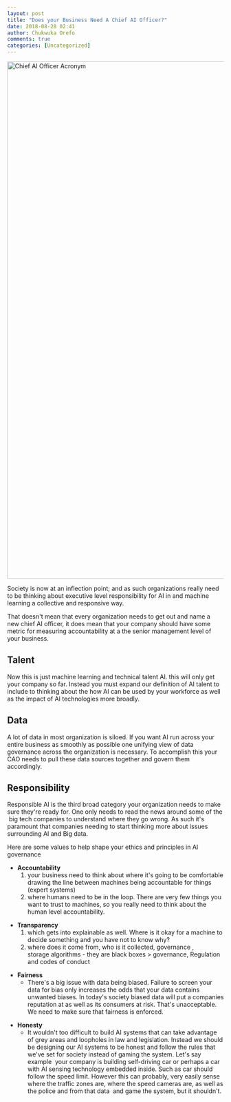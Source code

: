```yaml
---
layout: post
title: "Does your Business Need A Chief AI Officer?"
date: 2018-08-28 02:41
author: Chukwuka Orefo
comments: true
categories: [Uncategorized]
---
```


<img title="Chief AI Officer Acronym" class="alignnone size-full wp-image-193" src="https://careers.adage.com/images/345/default/the-next-big-title-in-media-agencies-chief-ai-officer-_201707112130197.png" width="1200"/>

<span style="font-weight:400;">Society is now at an inflection point; and as such organizations really need to be thinking about executive level responsibility for AI in and machine learning a collective and responsive way. </span>

<span style="font-weight:400;">That doesn't mean that every organization needs to get out and name a new chief AI officer, it does mean that your company should have some metric for measuring accountability at a the senior management level of your business.</span>
&nbsp;
<h2><strong>Talent</strong></h2>
<span style="font-weight:400;">Now this is just machine learning and technical talent AI. this will only get your company so far. Instead you must expand our definition of AI talent to include to thinking about the how AI can be used by your workforce as well as the impact of AI technologies more broadly.</span>
<h2><strong>Data </strong></h2>
<span style="font-weight:400;">A lot of data in most organization is siloed. If you want AI run across your entire business as smoothly as possible one unifying view of data governance across the organization is necessary. To accomplish this your CAO needs to pull these data sources together and govern them accordingly. </span>
<h2><strong>Responsibility</strong></h2>
<span style="font-weight:400;">Responsible AI is the third broad category your organization needs to make sure they're ready for. </span><span style="font-weight:400;">One only needs to read the news around some of the  big tech companies to understand where they go wrong. As such it's paramount that companies needing to start thinking more about </span><span style="font-weight:400;">issues surrounding AI and Big data.</span>

Here are some values to help shape your ethics and principles in AI governance
<ul>
	<li><span style="font-weight:400;"> <b>Accountability</b></span>
<ol>
	<li><span style="font-weight:400;">your business need to think about where it's going to be comfortable drawing the line between machines being accountable for things (expert systems)</span></li>
	<li><span style="font-weight:400;">where humans need to be in the loop. There are very few things you want to trust to machines, so you really need to think about the human level accountability.</span></li>
</ol>
</li>
</ul>
<ul>
	<li><span style="font-weight:400;"> <b>Transparency</b> </span>
<ol>
	<li><span style="font-weight:400;">which gets into explainable as well. Where is it okay for a machine to decide something and you have not to know why? </span></li>
	<li><span style="font-weight:400;">where does it come from, who is it collected, governance , storage </span><span style="font-weight:400;">algorithms - they are black boxes &gt; governance, Regulation and codes of conduct </span></li>
</ol>
</li>
</ul>
<ul>
	<li><span style="font-weight:400;"> <b>Fairness</b></span>
<ul>
	<li><span style="font-weight:400;">There's a big issue with data being biased. Failure to screen your data for bias only increases the odds that your data contains unwanted biases. In today's society biased data will put a companies reputation at as well as its consumers at risk. That's unacceptable. We need to make sure that fairness is enforced. </span></li>
</ul>
</li>
</ul>
<ul>
	<li><span style="font-weight:400;"><b>Honesty</b></span>
<ul>
	<li><span style="font-weight:400;"> It wouldn't too difficult to build AI systems that can take advantage of grey areas and loopholes in law and legislation. Instead we should be designing our AI systems to be honest and follow the rules that we've set for society instead of gaming the system. Let's say example  your company is building self-driving car or perhaps a car with AI sensing technology embedded inside. Such as car should follow the speed limit. However this can probably, very easily sense where the traffic zones are, where the speed cameras are, as well as the police and from that data  and game the system, but it shouldn't. </span></li>
</ul>
</li>
</ul>
